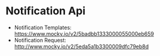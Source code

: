 # Notification Api

- Notification Templates: https://www.mocky.io/v2/5badbb1333000055000eb659
- Notification Request: http://www.mocky.io/v2/5eda5a1b3300009dfc79eb8d
